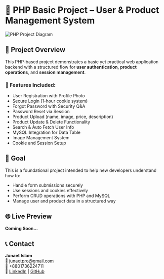 # 🚀 PHP Basic Project – User & Product Management System

![PHP Project Diagram](https://media.licdn.com/dms/image/v2/D4E22AQFvd2WnP04Z6w/feedshare-shrink_1280/B4EZgy09yfGUAk-/0/1753199403105?e=1756339200&v=beta&t=KhSu4Q-vxI3YwvJHohndGxpzZzT9dnaxzJjosZT5Ds4)

## 📌 Project Overview

This PHP-based project demonstrates a basic yet practical web application backend with a structured flow for **user authentication**, **product operations**, and **session management**.

### 🔧 Features Included:

- User Registration with Profile Photo
- Secure Login (1-hour cookie system)
- Forgot Password with Security Q&A
- Password Reset via Session
- Product Upload (name, image, price, description)
- Product Update & Delete Functionality
- Search & Auto Fetch User Info
- MySQL Integration for Data Table
- Image Management System
- Cookie and Session Setup

## 🧠 Goal
This is a foundational project intended to help new developers understand how to:
- Handle form submissions securely
- Use sessions and cookies effectively
- Perform CRUD operations with PHP and MySQL
- Manage user and product data in a structured way

## 🌐 Live Preview
**Coming Soon...**

## 📞 Contact
**Junaet Islam**  
📧 junaetpro@gmail.com  
📱 +8801736224711  
🔗 [LinkedIn](https://www.linkedin.com/in/junaetislam/) | [GitHub](https://github.com/junaetpro)
